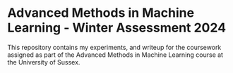 # Advanced Methods in Machine Learning - Winter Assessment 2024

This repository contains my experiments, and writeup for the coursework assigned as part of the Advanced Methods in Machine Learning course at the University of Sussex. 

